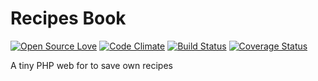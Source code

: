 # Recipes Book

[![Open Source Love](https://badges.frapsoft.com/os/v1/open-source.svg?v=103)](https://github.com/ellerbrock/open-source-badges/)
[![Code Climate](https://codeclimate.com/github/mdtrooper/recipes_book/badges/gpa.svg)](https://codeclimate.com/github/mdtrooper/recipes_book)
[![Build Status](https://travis-ci.org/mdtrooper/recipes_book.svg?branch=master)](https://travis-ci.org/mdtrooper/recipes_book)
[![Coverage Status](https://coveralls.io/repos/github/mdtrooper/recipes_book/badge.svg?branch=master)](https://coveralls.io/github/mdtrooper/recipes_book?branch=master)

A tiny PHP web for to save own recipes
